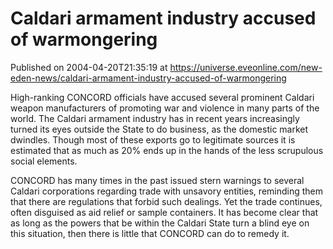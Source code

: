 # Caldari armament industry accused of warmongering
Published on 2004-04-20T21:35:19 at https://universe.eveonline.com/new-eden-news/caldari-armament-industry-accused-of-warmongering

High-ranking CONCORD officials have accused several prominent Caldari weapon manufacturers of promoting war and violence in many parts of the world. The Caldari armament industry has in recent years increasingly turned its eyes outside the State to do business, as the domestic market dwindles. Though most of these exports go to legitimate sources it is estimated that as much as 20% ends up in the hands of the less scrupulous social elements.   
  
CONCORD has many times in the past issued stern warnings to several Caldari corporations regarding trade with unsavory entities, reminding them that there are regulations that forbid such dealings. Yet the trade continues, often disguised as aid relief or sample containers. It has become clear that as long as the powers that be within the Caldari State turn a blind eye on this situation, then there is little that CONCORD can do to remedy it.
